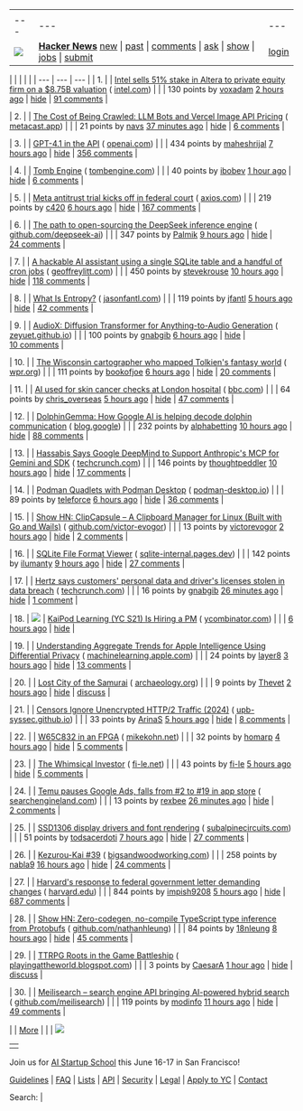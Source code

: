 |     |     |     |
| --- | --- | --- |
| |     |     |     |
| --- | --- | --- |
| [![](https://news.ycombinator.com/y18.svg)](https://news.ycombinator.com/) | **[Hacker News](https://news.ycombinator.com/news)** [new](https://news.ycombinator.com/newest) \| [past](https://news.ycombinator.com/front) \| [comments](https://news.ycombinator.com/newcomments) \| [ask](https://news.ycombinator.com/ask) \| [show](https://news.ycombinator.com/show) \| [jobs](https://news.ycombinator.com/jobs) \| [submit](https://news.ycombinator.com/submit) | [login](https://news.ycombinator.com/login?goto=news) | |

| |     |     |     |
| --- | --- | --- |
| 1. |  | [Intel sells 51% stake in Altera to private equity firm on a $8.75B valuation](https://newsroom.intel.com/corporate/intel-partner-deal-news-april2025) ( [intel.com](https://news.ycombinator.com/from?site=intel.com)) |
|  | 130 points by [voxadam](https://news.ycombinator.com/user?id=voxadam) [2 hours ago](https://news.ycombinator.com/item?id=43686773) \| [hide](https://news.ycombinator.com/hide?id=43686773&goto=news) \| [91 comments](https://news.ycombinator.com/item?id=43686773) |

| 2. |  | [The Cost of Being Crawled: LLM Bots and Vercel Image API Pricing](https://metacast.app/blog/engineering/postmortem-llm-bots-image-optimization) ( [metacast.app](https://news.ycombinator.com/from?site=metacast.app)) |
|  | 21 points by [navs](https://news.ycombinator.com/user?id=navs) [37 minutes ago](https://news.ycombinator.com/item?id=43687431) \| [hide](https://news.ycombinator.com/hide?id=43687431&goto=news) \| [6 comments](https://news.ycombinator.com/item?id=43687431) |

| 3. |  | [GPT-4.1 in the API](https://openai.com/index/gpt-4-1/) ( [openai.com](https://news.ycombinator.com/from?site=openai.com)) |
|  | 434 points by [maheshrijal](https://news.ycombinator.com/user?id=maheshrijal) [7 hours ago](https://news.ycombinator.com/item?id=43683410) \| [hide](https://news.ycombinator.com/hide?id=43683410&goto=news) \| [356 comments](https://news.ycombinator.com/item?id=43683410) |

| 4. |  | [Tomb Engine](https://tombengine.com/) ( [tombengine.com](https://news.ycombinator.com/from?site=tombengine.com)) |
|  | 40 points by [ibobev](https://news.ycombinator.com/user?id=ibobev) [1 hour ago](https://news.ycombinator.com/item?id=43686936) \| [hide](https://news.ycombinator.com/hide?id=43686936&goto=news) \| [6 comments](https://news.ycombinator.com/item?id=43686936) |

| 5. |  | [Meta antitrust trial kicks off in federal court](https://www.axios.com/pro/tech-policy/2025/04/14/ftc-meta-antitrust-trial-kicks-off-in-federal-court) ( [axios.com](https://news.ycombinator.com/from?site=axios.com)) |
|  | 219 points by [c420](https://news.ycombinator.com/user?id=c420) [6 hours ago](https://news.ycombinator.com/item?id=43680957) \| [hide](https://news.ycombinator.com/hide?id=43680957&goto=news) \| [167 comments](https://news.ycombinator.com/item?id=43680957) |

| 6. |  | [The path to open-sourcing the DeepSeek inference engine](https://github.com/deepseek-ai/open-infra-index/tree/main/OpenSourcing_DeepSeek_Inference_Engine) ( [github.com/deepseek-ai](https://news.ycombinator.com/from?site=github.com/deepseek-ai)) |
|  | 347 points by [Palmik](https://news.ycombinator.com/user?id=Palmik) [9 hours ago](https://news.ycombinator.com/item?id=43682088) \| [hide](https://news.ycombinator.com/hide?id=43682088&goto=news) \| [24 comments](https://news.ycombinator.com/item?id=43682088) |

| 7. |  | [A hackable AI assistant using a single SQLite table and a handful of cron jobs](https://www.geoffreylitt.com/2025/04/12/how-i-made-a-useful-ai-assistant-with-one-sqlite-table-and-a-handful-of-cron-jobs) ( [geoffreylitt.com](https://news.ycombinator.com/from?site=geoffreylitt.com)) |
|  | 450 points by [stevekrouse](https://news.ycombinator.com/user?id=stevekrouse) [10 hours ago](https://news.ycombinator.com/item?id=43681287) \| [hide](https://news.ycombinator.com/hide?id=43681287&goto=news) \| [118 comments](https://news.ycombinator.com/item?id=43681287) |

| 8. |  | [What Is Entropy?](https://jasonfantl.com/posts/What-is-Entropy/) ( [jasonfantl.com](https://news.ycombinator.com/from?site=jasonfantl.com)) |
|  | 119 points by [jfantl](https://news.ycombinator.com/user?id=jfantl) [5 hours ago](https://news.ycombinator.com/item?id=43684560) \| [hide](https://news.ycombinator.com/hide?id=43684560&goto=news) \| [42 comments](https://news.ycombinator.com/item?id=43684560) |

| 9. |  | [AudioX: Diffusion Transformer for Anything-to-Audio Generation](https://zeyuet.github.io/AudioX/) ( [zeyuet.github.io](https://news.ycombinator.com/from?site=zeyuet.github.io)) |
|  | 100 points by [gnabgib](https://news.ycombinator.com/user?id=gnabgib) [6 hours ago](https://news.ycombinator.com/item?id=43683907) \| [hide](https://news.ycombinator.com/hide?id=43683907&goto=news) \| [10 comments](https://news.ycombinator.com/item?id=43683907) |

| 10. |  | [The Wisconsin cartographer who mapped Tolkien's fantasy world](https://www.wpr.org/news/wisconsin-cartographer-karen-wynn-fonstad-mapped-tolkien-fantasy-world-oshkosh) ( [wpr.org](https://news.ycombinator.com/from?site=wpr.org)) |
|  | 111 points by [bookofjoe](https://news.ycombinator.com/user?id=bookofjoe) [6 hours ago](https://news.ycombinator.com/item?id=43656267) \| [hide](https://news.ycombinator.com/hide?id=43656267&goto=news) \| [20 comments](https://news.ycombinator.com/item?id=43656267) |

| 11. |  | [AI used for skin cancer checks at London hospital](https://www.bbc.com/news/articles/czd3ygd7mrno) ( [bbc.com](https://news.ycombinator.com/from?site=bbc.com)) |
|  | 64 points by [chris\_overseas](https://news.ycombinator.com/user?id=chris_overseas) [5 hours ago](https://news.ycombinator.com/item?id=43662263) \| [hide](https://news.ycombinator.com/hide?id=43662263&goto=news) \| [47 comments](https://news.ycombinator.com/item?id=43662263) |

| 12. |  | [DolphinGemma: How Google AI is helping decode dolphin communication](https://blog.google/technology/ai/dolphingemma/) ( [blog.google](https://news.ycombinator.com/from?site=blog.google)) |
|  | 232 points by [alphabetting](https://news.ycombinator.com/user?id=alphabetting) [10 hours ago](https://news.ycombinator.com/item?id=43680899) \| [hide](https://news.ycombinator.com/hide?id=43680899&goto=news) \| [88 comments](https://news.ycombinator.com/item?id=43680899) |

| 13. |  | [Hassabis Says Google DeepMind to Support Anthropic's MCP for Gemini and SDK](https://techcrunch.com/2025/04/09/google-says-itll-embrace-anthropics-standard-for-connecting-ai-models-to-data/) ( [techcrunch.com](https://news.ycombinator.com/from?site=techcrunch.com)) |
|  | 146 points by [thoughtpeddler](https://news.ycombinator.com/user?id=thoughtpeddler) [10 hours ago](https://news.ycombinator.com/item?id=43646227) \| [hide](https://news.ycombinator.com/hide?id=43646227&goto=news) \| [17 comments](https://news.ycombinator.com/item?id=43646227) |

| 14. |  | [Podman Quadlets with Podman Desktop](https://podman-desktop.io/blog/podman-quadlet) ( [podman-desktop.io](https://news.ycombinator.com/from?site=podman-desktop.io)) |
|  | 89 points by [teleforce](https://news.ycombinator.com/user?id=teleforce) [6 hours ago](https://news.ycombinator.com/item?id=43683641) \| [hide](https://news.ycombinator.com/hide?id=43683641&goto=news) \| [36 comments](https://news.ycombinator.com/item?id=43683641) |

| 15. |  | [Show HN: ClipCapsule – A Clipboard Manager for Linux (Built with Go and Wails)](https://github.com/Victor-Evogor/clipcapsule) ( [github.com/victor-evogor](https://news.ycombinator.com/from?site=github.com/victor-evogor)) |
|  | 13 points by [victorevogor](https://news.ycombinator.com/user?id=victorevogor) [2 hours ago](https://news.ycombinator.com/item?id=43686715) \| [hide](https://news.ycombinator.com/hide?id=43686715&goto=news) \| [2 comments](https://news.ycombinator.com/item?id=43686715) |

| 16. |  | [SQLite File Format Viewer](https://sqlite-internal.pages.dev/) ( [sqlite-internal.pages.dev](https://news.ycombinator.com/from?site=sqlite-internal.pages.dev)) |
|  | 142 points by [ilumanty](https://news.ycombinator.com/user?id=ilumanty) [9 hours ago](https://news.ycombinator.com/item?id=43682006) \| [hide](https://news.ycombinator.com/hide?id=43682006&goto=news) \| [27 comments](https://news.ycombinator.com/item?id=43682006) |

| 17. |  | [Hertz says customers' personal data and driver's licenses stolen in data breach](https://techcrunch.com/2025/04/14/hertz-says-customers-personal-data-and-drivers-licenses-stolen-in-data-breach/) ( [techcrunch.com](https://news.ycombinator.com/from?site=techcrunch.com)) |
|  | 16 points by [gnabgib](https://news.ycombinator.com/user?id=gnabgib) [26 minutes ago](https://news.ycombinator.com/item?id=43687501) \| [hide](https://news.ycombinator.com/hide?id=43687501&goto=news) \| [1 comment](https://news.ycombinator.com/item?id=43687501) |

| 18. | ![](https://news.ycombinator.com/s.gif) | [KaiPod Learning (YC S21) Is Hiring a PM](https://www.ycombinator.com/companies/kaipod-learning/jobs/TgR2OZg-senior-product-manager) ( [ycombinator.com](https://news.ycombinator.com/from?site=ycombinator.com)) |
|  | [6 hours ago](https://news.ycombinator.com/item?id=43684225) \| [hide](https://news.ycombinator.com/hide?id=43684225&goto=news) |

| 19. |  | [Understanding Aggregate Trends for Apple Intelligence Using Differential Privacy](https://machinelearning.apple.com/research/differential-privacy-aggregate-trends) ( [machinelearning.apple.com](https://news.ycombinator.com/from?site=machinelearning.apple.com)) |
|  | 24 points by [layer8](https://news.ycombinator.com/user?id=layer8) [3 hours ago](https://news.ycombinator.com/item?id=43685714) \| [hide](https://news.ycombinator.com/hide?id=43685714&goto=news) \| [13 comments](https://news.ycombinator.com/item?id=43685714) |

| 20. |  | [Lost City of the Samurai](https://archaeology.org/issues/may-june-2025/features/lost-city-of-the-samurai/) ( [archaeology.org](https://news.ycombinator.com/from?site=archaeology.org)) |
|  | 9 points by [Thevet](https://news.ycombinator.com/user?id=Thevet) [2 hours ago](https://news.ycombinator.com/item?id=43661799) \| [hide](https://news.ycombinator.com/hide?id=43661799&goto=news) \| [discuss](https://news.ycombinator.com/item?id=43661799) |

| 21. |  | [Censors Ignore Unencrypted HTTP/2 Traffic (2024)](https://upb-syssec.github.io/blog/2024/http2/) ( [upb-syssec.github.io](https://news.ycombinator.com/from?site=upb-syssec.github.io)) |
|  | 33 points by [ArinaS](https://news.ycombinator.com/user?id=ArinaS) [5 hours ago](https://news.ycombinator.com/item?id=43684492) \| [hide](https://news.ycombinator.com/hide?id=43684492&goto=news) \| [8 comments](https://news.ycombinator.com/item?id=43684492) |

| 22. |  | [W65C832 in an FPGA](https://www.mikekohn.net/micro/w65c832_fpga.php) ( [mikekohn.net](https://news.ycombinator.com/from?site=mikekohn.net)) |
|  | 32 points by [homarp](https://news.ycombinator.com/user?id=homarp) [4 hours ago](https://news.ycombinator.com/item?id=43658417) \| [hide](https://news.ycombinator.com/hide?id=43658417&goto=news) \| [5 comments](https://news.ycombinator.com/item?id=43658417) |

| 23. |  | [The Whimsical Investor](https://fi-le.net/stonks/) ( [fi-le.net](https://news.ycombinator.com/from?site=fi-le.net)) |
|  | 43 points by [fi-le](https://news.ycombinator.com/user?id=fi-le) [5 hours ago](https://news.ycombinator.com/item?id=43678988) \| [hide](https://news.ycombinator.com/hide?id=43678988&goto=news) \| [5 comments](https://news.ycombinator.com/item?id=43678988) |

| 24. |  | [Temu pauses Google Ads, falls from #2 to #19 in app store](https://searchengineland.com/temu-pulls-us-google-shopping-ads-454260) ( [searchengineland.com](https://news.ycombinator.com/from?site=searchengineland.com)) |
|  | 13 points by [rexbee](https://news.ycombinator.com/user?id=rexbee) [26 minutes ago](https://news.ycombinator.com/item?id=43687495) \| [hide](https://news.ycombinator.com/hide?id=43687495&goto=news) \| [2 comments](https://news.ycombinator.com/item?id=43687495) |

| 25. |  | [SSD1306 display drivers and font rendering](https://subalpinecircuits.com/ssd1306-and-font-rendering/) ( [subalpinecircuits.com](https://news.ycombinator.com/from?site=subalpinecircuits.com)) |
|  | 51 points by [todsacerdoti](https://news.ycombinator.com/user?id=todsacerdoti) [7 hours ago](https://news.ycombinator.com/item?id=43683497) \| [hide](https://news.ycombinator.com/hide?id=43683497&goto=news) \| [27 comments](https://news.ycombinator.com/item?id=43683497) |

| 26. |  | [Kezurou-Kai #39](https://www.bigsandwoodworking.com/kezurou-kai-39/) ( [bigsandwoodworking.com](https://news.ycombinator.com/from?site=bigsandwoodworking.com)) |
|  | 258 points by [nabla9](https://news.ycombinator.com/user?id=nabla9) [16 hours ago](https://news.ycombinator.com/item?id=43679004) \| [hide](https://news.ycombinator.com/hide?id=43679004&goto=news) \| [24 comments](https://news.ycombinator.com/item?id=43679004) |

| 27. |  | [Harvard's response to federal government letter demanding changes](https://www.harvard.edu/president/news/2025/the-promise-of-american-higher-education/) ( [harvard.edu](https://news.ycombinator.com/from?site=harvard.edu)) |
|  | 844 points by [impish9208](https://news.ycombinator.com/user?id=impish9208) [5 hours ago](https://news.ycombinator.com/item?id=43684536) \| [hide](https://news.ycombinator.com/hide?id=43684536&goto=news) \| [687 comments](https://news.ycombinator.com/item?id=43684536) |

| 28. |  | [Show HN: Zero-codegen, no-compile TypeScript type inference from Protobufs](https://github.com/nathanhleung/protobuf-ts-types) ( [github.com/nathanhleung](https://news.ycombinator.com/from?site=github.com/nathanhleung)) |
|  | 84 points by [18nleung](https://news.ycombinator.com/user?id=18nleung) [8 hours ago](https://news.ycombinator.com/item?id=43682547) \| [hide](https://news.ycombinator.com/hide?id=43682547&goto=news) \| [45 comments](https://news.ycombinator.com/item?id=43682547) |

| 29. |  | [TTRPG Roots in the Game Battleship](http://playingattheworld.blogspot.com/2018/10/subterranean-chainmail-mines-and.html) ( [playingattheworld.blogspot.com](https://news.ycombinator.com/from?site=playingattheworld.blogspot.com)) |
|  | 3 points by [CaesarA](https://news.ycombinator.com/user?id=CaesarA) [1 hour ago](https://news.ycombinator.com/item?id=43661461) \| [hide](https://news.ycombinator.com/hide?id=43661461&goto=news) \| [discuss](https://news.ycombinator.com/item?id=43661461) |

| 30. |  | [Meilisearch – search engine API bringing AI-powered hybrid search](https://github.com/meilisearch/meilisearch) ( [github.com/meilisearch](https://news.ycombinator.com/from?site=github.com/meilisearch)) |
|  | 119 points by [modinfo](https://news.ycombinator.com/user?id=modinfo) [11 hours ago](https://news.ycombinator.com/item?id=43680699) \| [hide](https://news.ycombinator.com/hide?id=43680699&goto=news) \| [49 comments](https://news.ycombinator.com/item?id=43680699) |

|  | [More](https://news.ycombinator.com/?p=2) | |
| ![](https://news.ycombinator.com/s.gif)

|     |
| --- |
|  |

Join us for [AI Startup School](https://events.ycombinator.com/ai-sus) this June 16-17 in San Francisco!

[Guidelines](https://news.ycombinator.com/newsguidelines.html) \| [FAQ](https://news.ycombinator.com/newsfaq.html) \| [Lists](https://news.ycombinator.com/lists) \| [API](https://github.com/HackerNews/API) \| [Security](https://news.ycombinator.com/security.html) \| [Legal](https://www.ycombinator.com/legal/) \| [Apply to YC](https://www.ycombinator.com/apply/) \| [Contact](mailto:hn@ycombinator.com)

Search: |
